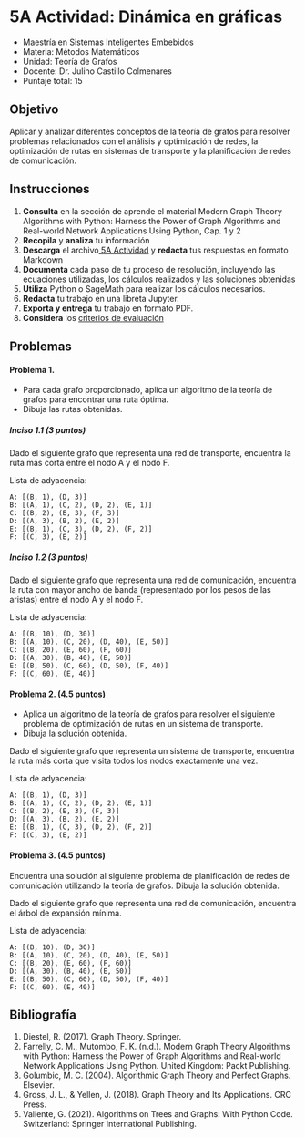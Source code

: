 # 5A Actividad: Dinámica en gráficas

- Maestría en Sistemas Inteligentes Embebidos
- Materia: Métodos Matemáticos
- Unidad: Teoría de Grafos
- Docente: Dr. Juliho Castillo Colmenares
- Puntaje total: 15

## Objetivo

Aplicar y analizar diferentes conceptos de la teoría de grafos para resolver problemas relacionados con el análisis y optimización de redes, la optimización de rutas en sistemas de transporte y la planificación de redes de comunicación.

## Instrucciones

1. **Consulta** en la sección de aprende el material  Modern Graph Theory Algorithms with Python: Harness the Power of Graph Algorithms and Real-world Network Applications Using Python, Cap. 1 y 2
2. **Recopila** y **analiza** tu información
3. **Descarga** el archivo[ 5A Actividad](https://github.com/julihocc/msie-metodos-matematicos-actividades/tree/main/u5-actividad) y  **redacta** tus respuestas en formato Markdown
4. **Documenta** cada paso de tu proceso de resolución, incluyendo las ecuaciones utilizadas, los cálculos realizados y las soluciones obtenidas
5. **Utiliza** Python o SageMath para realizar los cálculos necesarios. 
6. **Redacta** tu trabajo en una libreta Jupyter.
7. **Exporta y entrega** tu trabajo en formato PDF.
8. **Considera** los [criterios de evaluación](https://github.com/julihocc/msie-metodos-matematicos-actividades/tree/main/u5-actividad)

## Problemas

#### Problema 1. 

- Para cada grafo proporcionado, aplica un algoritmo de la teoría de grafos para encontrar una ruta óptima.
- Dibuja las rutas obtenidas.

##### Inciso 1.1 (3 puntos)

Dado el siguiente grafo que representa una red de transporte, encuentra la ruta más corta entre el nodo A y el nodo F.

Lista de adyacencia:

```
A: [(B, 1), (D, 3)]
B: [(A, 1), (C, 2), (D, 2), (E, 1)]
C: [(B, 2), (E, 3), (F, 3)]
D: [(A, 3), (B, 2), (E, 2)]
E: [(B, 1), (C, 3), (D, 2), (F, 2)]
F: [(C, 3), (E, 2)]
```

##### Inciso 1.2 (3 puntos)

Dado el siguiente grafo que representa una red de comunicación, encuentra la ruta con mayor ancho de banda (representado por los pesos de las aristas) entre el nodo A y el nodo F.

Lista de adyacencia:

```
A: [(B, 10), (D, 30)]
B: [(A, 10), (C, 20), (D, 40), (E, 50)]
C: [(B, 20), (E, 60), (F, 60)]
D: [(A, 30), (B, 40), (E, 50)]
E: [(B, 50), (C, 60), (D, 50), (F, 40)]
F: [(C, 60), (E, 40)]
```

#### Problema 2. (4.5 puntos)

- Aplica un algoritmo de la teoría de grafos para resolver el siguiente problema de optimización de rutas en un sistema de transporte.
- Dibuja la solución obtenida.

Dado el siguiente grafo que representa un sistema de transporte, encuentra la ruta más corta que visita todos los nodos exactamente una vez.

Lista de adyacencia:

```
A: [(B, 1), (D, 3)]
B: [(A, 1), (C, 2), (D, 2), (E, 1)]
C: [(B, 2), (E, 3), (F, 3)]
D: [(A, 3), (B, 2), (E, 2)]
E: [(B, 1), (C, 3), (D, 2), (F, 2)]
F: [(C, 3), (E, 2)]
```

#### Problema 3. (4.5 puntos)

Encuentra una solución al siguiente problema de planificación de redes de comunicación utilizando la teoría de grafos. Dibuja la solución obtenida.

Dado el siguiente grafo que representa una red de comunicación, encuentra el árbol de expansión mínima.

Lista de adyacencia:

```
A: [(B, 10), (D, 30)]
B: [(A, 10), (C, 20), (D, 40), (E, 50)]
C: [(B, 20), (E, 60), (F, 60)]
D: [(A, 30), (B, 40), (E, 50)]
E: [(B, 50), (C, 60), (D, 50), (F, 40)]
F: [(C, 60), (E, 40)]
```

## Bibliografía

1. Diestel, R. (2017). Graph Theory. Springer.
2. Farrelly, C. M., Mutombo, F. K. (n.d.). Modern Graph Theory Algorithms with Python: Harness the Power of Graph Algorithms and Real-world Network Applications Using Python. United Kingdom: Packt Publishing.
3. Golumbic, M. C. (2004). Algorithmic Graph Theory and Perfect Graphs. Elsevier.
4. Gross, J. L., & Yellen, J. (2018). Graph Theory and Its Applications. CRC Press.
5. Valiente, G. (2021). Algorithms on Trees and Graphs: With Python Code. Switzerland: Springer International Publishing.

​              